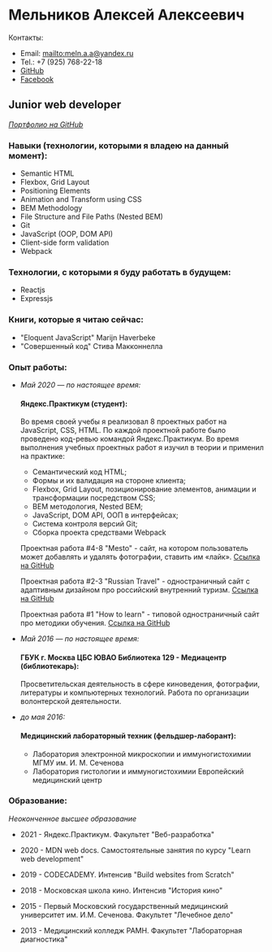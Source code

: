 # Мельников Алексей Алексеевич

Контакты:

* Email: <mailto:meln.a.a@yandex.ru> 
* Tel.: +7 (925) 768-22-18 
* [GitHub](https://github.com/MelnikovAleksei) 
* [Facebook](https://www.facebook.com/meln.aleksei) 


## Junior web developer 

*[Портфолио на GitHub](https://github.com/MelnikovAleksei)* 

### Навыки (технологии, которыми я владею на данный момент): 

* Semantic HTML
* Flexbox, Grid Layout
* Positioning Elements
* Animation and Transform using CSS
* BEM Methodology
* File Structure and File Paths (Nested BEM)
* Git
* JavaScript (OOP, DOM API)
* Client-side form validation
* Webpack 

### Технологии, с которыми я буду работать в будущем:

* Reactjs
* Expressjs

### Книги, которые я читаю сейчас:

* "Eloquent JavaScript" Marijn Haverbeke
* "Совершенный код" Стива Макконнелла


### Опыт работы: 

* *Май 2020 — по настоящее время:* 

  #### Яндекс.Практикум (студент):
  
    Во время своей учебы я реализовал 8 проектных работ на JavaScript, CSS, HTML. По каждой проектной работе было проведено код-ревью командой Яндекс.Практикум. Во время           выполнения учебных проектных работ я изучил в теории и применил на практике:
    
    * Семантический код HTML;
    * Формы и их валидация на стороне клиента;
    * Flexbox, Grid Layout, позиционирование элементов, анимации и трансформации посредством CSS;
    * BEM методология, Nested BEM;
    * JavaScript, DOM API, ООП в интерфейсах;
    * Система контроля версий Git;
    * Сборка проекта средствами Webpack

    Проектная работа #4-8 "Mesto" - сайт, на котором пользователь может добавлять и удалять фотографии, ставить им «лайк». [Ссылка на GitHub](https://github.com/MelnikovAleksei/mesto) 

    Проектная работа #2-3 "Russian Travel" - одностраничный сайт с адаптивным дизайном про российский внутренний туризм. [Ссылка на GitHub](https://github.com/MelnikovAleksei/russian-travel) 

    Проектная работа #1 "How to learn" - типовой одностраничный сайт про методики обучения. [Ссылка на GitHub](https://github.com/MelnikovAleksei/how-to-learn) 

* *Май 2016 — по настоящее время:* 

  #### ГБУК г. Москва ЦБС ЮВАО Библиотека 129 - Медиацентр (библиотекарь): 
  
    Просветительская деятельность в сфере киноведения, фотографии, литературы и компьютерных технологий. Работа по организации волонтерской деятельности. 

* *до мая 2016:* 

  #### Медицинский лабораторный техник (фельдшер-лаборант): 
    
    * Лаборатория электронной микроскопии и иммуногистохимии МГМУ им. И. М. Сеченова 
    * Лаборатория гистологии и иммуногистохимии Европейский медицинский центр 
  
### Образование: 

  *Неоконченное высшее образование* 
  
  * 2021 - Яндекс.Практикум. Факультет "Веб-разработка" 
  
  * 2020 - MDN web docs. Самостоятельные занятия по курсу "Learn web development" 
  
  * 2019 - CODECADEMY. Интенсив "Build websites from Scratch" 
  
  * 2018 - Московская школа кино. Интенсив "История кино" 
  
  * 2015 - Первый Московский государственный медицинский университет им. И.М. Сеченова. Факультет "Лечебное дело" 
  
  * 2013 - Медицинский колледж РАМН. Факультет "Лабораторная диагностика" 
